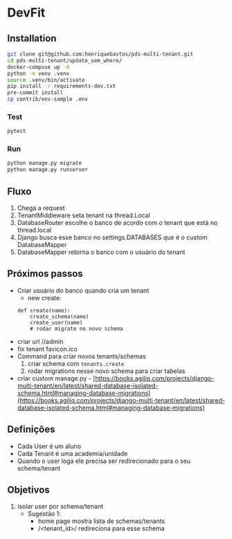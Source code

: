 # DevFit

## Installation
```bash
git clone git@github.com:henriquebastos/pds-multi-tenant.git
cd pds-multi-tenant/update_sem_where/
docker-compose up -d
python -m venv .venv
source .venv/bin/activate
pip install -r requirements-dev.txt
pre-commit install
cp contrib/env-sample .env

```

### Test
```bash
pytest
```

### Run
```bash
python manage.py migrate
python manage.py runserver
```


## Fluxo
1. Chega a request
1. TenantMiddleware seta tenant na thread.Local
1. DatabaseRouter escolhe o banco de acordo com o tenant que está no thread.local
1. Django busca esse banco no settings.DATABASES que é o custom DatabaseMapper
1. DatabaseMapper retorna o banco com o usuário do tenant


## Próximos passos
- Criar usuário do banco quando cria um tenant
  - new create:
  ```
  def create(name):
      create_schema(name)
      create_user(name)
      # rodar migrate no novo schema
  ```
- criar url /<tenant>/admin
- fix tenant favicon.ico
- Command para criar novos tenants/schemas
  1. criar schema com `tenants.create`
  2. rodar migrations nesse novo schema para criar tabelas
- criar custom manage.py - [https://books.agiliq.com/projects/django-multi-tenant/en/latest/shared-database-isolated-schema.html#managing-database-migrations](https://books.agiliq.com/projects/django-multi-tenant/en/latest/shared-database-isolated-schema.html#managing-database-migrations)


## Definições
- Cada User é um aluno
- Cada Tenant é uma academia/unidade
- Quando o user loga ele precisa ser redirecionado para o seu schema/tenant


## Objetivos
1. isolar user por schema/tenant
   - Sugestão 1:
     - home page mostra lista de schemas/tenants
     - /<tenant_id>/ redireciona para esse schema
